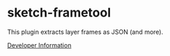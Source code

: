 # sketch-frametool

This plugin extracts layer frames as JSON (and more).

<a href="DEV.md">Developer Information</a>
